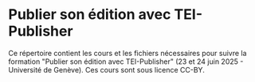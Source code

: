 # Publier son édition avec TEI-Publisher

Ce répertoire contient les cours et les fichiers nécessaires pour suivre la formation "Publier son édition avec TEI-Publisher" (23 et 24 juin 2025 - Université de Genève).
Ces cours sont sous licence CC-BY.